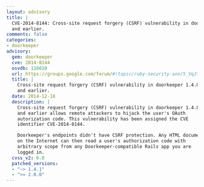 ```yaml
---
layout: advisory
title: |
  CVE-2014-8144: Cross-site request forgery (CSRF) vulnerability in doorkeeper 1.4.0
  and earlier.
comments: false
categories:
- doorkeeper
advisory:
  gem: doorkeeper
  cve: 2014-8144
  osvdb: 116010
  url: https://groups.google.com/forum/#!topic/ruby-security-ann/5_VqJtNc8jw
  title: |
    Cross-site request forgery (CSRF) vulnerability in doorkeeper 1.4.0
    and earlier.
  date: 2014-12-18
  description: |
    Cross-site request forgery (CSRF) vulnerability in doorkeeper 1.4.0
    and earlier allows remote attackers to hijack the user's OAuth
    autorization code. This vulnerability has been assigned the CVE
    identifier CVE-2014-8144.

    Doorkeeper's endpoints didn't have CSRF protection. Any HTML document
    on the Internet can then read a user's authorization code with
    arbitrary scope from any Doorkeeper-compatible Rails app you are
    logged in.
  cvss_v2: 6.8
  patched_versions:
  - "~> 1.4.1"
  - ">= 2.0.0"
---
```

